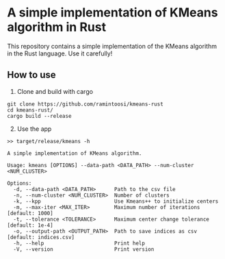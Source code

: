 # A simple implementation of KMeans algorithm in Rust

This repository contains a simple implementation of the KMeans algorithm in the Rust language. Use it carefully!

## How to use

1. Clone and build with cargo
```shell
git clone https://github.com/ramintoosi/kmeans-rust
cd kmeans-rust/
cargo build --release
```
2. Use the app
```shell
>> target/release/kmeans -h

A simple implementation of KMeans algorithm.

Usage: kmeans [OPTIONS] --data-path <DATA_PATH> --num-cluster <NUM_CLUSTER>

Options:
  -d, --data-path <DATA_PATH>      Path to the csv file
  -n, --num-cluster <NUM_CLUSTER>  Number of clusters
  -k, --kpp                        Use Kmeans++ to initialize centers
  -m, --max-iter <MAX_ITER>        Maximum number of iterations [default: 1000]
  -t, --tolerance <TOLERANCE>      Maximum center change tolerance [default: 1e-4]
  -o, --output-path <OUTPUT_PATH>  Path to save indices as csv [default: indices.csv]
  -h, --help                       Print help
  -V, --version                    Print version

```

